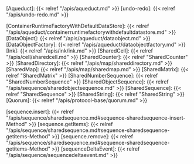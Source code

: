 <!-- Links -->

<!-- Packages -->

[Aqueduct]: {{< relref "/apis/aqueduct.md" >}}
[undo-redo]: {{< relref "/apis/undo-redo.md" >}}

<!-- Classes and interfaces -->

[ContainerRuntimeFactoryWithDefaultDataStore]: {{< relref "/apis/aqueduct/containerruntimefactorywithdefaultdatastore.md" >}}
[DataObject]: {{< relref "/apis/aqueduct/dataobject.md" >}}
[DataObjectFactory]: {{< relref "/apis/aqueduct/dataobjectfactory.md" >}}
[Ink]: {{< relref "/apis/ink/ink.md" >}}
[SharedCell]: {{< relref "/apis/cell/sharedcell.md" >}}
[SharedCounter]: {{< relref "SharedCounter" >}}
[SharedDirectory]: {{< relref "/apis/map/shareddirectory.md" >}}
[SharedMap]: {{< relref "/apis/map/sharedmap.md" >}}
[SharedMatrix]: {{< relref "SharedMatrix" >}}
[SharedNumberSequence]: {{< relref "SharedNumberSequence" >}}
[SharedObjectSequence]: {{< relref "/apis/sequence/sharedobjectsequence.md" >}}
[SharedSequence]: {{< relref "SharedSequence" >}}
[SharedString]: {{< relref "SharedString" >}}
[Quorum]: {{< relref "/apis/protocol-base/quorum.md" >}}

<!-- Sequence methods -->

[sequence.insert]: {{< relref "/apis/sequence/sharedsequence.md#sequence-sharedsequence-insert-Method" >}}
[sequence.getItems]: {{< relref "/apis/sequence/sharedsequence.md#sequence-sharedsequence-getitems-Method" >}}
[sequence.remove]: {{< relref "/apis/sequence/sharedsequence.md#sequence-sharedsequence-getitems-Method" >}}
[sequenceDeltaEvent]: {{< relref "/apis/sequence/sequencedeltaevent.md" >}}
